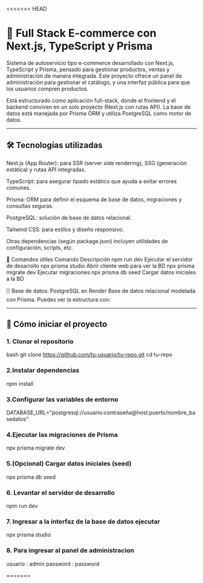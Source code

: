 <<<<<<< HEAD
# 🛒 Full Stack E-commerce con Next.js, TypeScript y Prisma

Sistema de autoservicio tipo e-commerce desarrollado con Next.js, TypeScript y Prisma, pensado para gestionar productos, ventas y administración de manera integrada. Este proyecto ofrece un panel de administración para gestionar el catálogo, y una interfaz pública para que los usuarios compren productos.

Está estructurado como aplicación full-stack, donde el frontend y el backend conviven en un solo proyecto (Next.js con rutas API). La base de datos está manejada por Prisma ORM y utiliza PostgreSQL como motor de datos.

---

## 🛠 Tecnologías utilizadas

Next.js (App Router): para SSR (server side rendering), SSG (generación estática) y rutas API integradas.

TypeScript: para asegurar tipado estático que ayuda a evitar errores comunes.

Prisma: ORM para definir el esquema de base de datos, migraciones y consultas seguras.

PostgreSQL: solución de base de datos relacional.

Tailwind CSS: para estilos y diseño responsivo.

Otras dependencias (según package.json) incluyen utilidades de configuración, scripts, etc.

🧰 Comandos útiles
Comando Descripción
npm run dev Ejecutar el servidor de desarrollo
npx prisma studio Abrir cliente web para ver la BD
npx prisma migrate dev Ejecutar migraciones
npx prisma db seed Cargar datos iniciales a la BD

🗄 Base de datos: PostgreSQL en Render
Base de datos relacional modelada con Prisma. Puedes ver la estructura con:

---

## 🧪 Cómo iniciar el proyecto

### 1. Clonar el repositorio

bash
git clone https://github.com/tu-usuario/tu-repo.git
cd tu-repo

### 2.Instalar dependencias

npm install

### 3.Configurar las variables de entorno

DATABASE_URL="postgresql://usuario:contraseña@host:puerto/nombre_basedatos"

### 4.Ejecutar las migraciones de Prisma

npx prisma migrate dev

### 5.(Opcional) Cargar datos iniciales (seed)

npx prisma db seed

### 6. Levantar el servidor de desarrollo

npm run dev

### 7. Ingresar a la interfaz de la base de datos ejecutar

npx prisma studio

### 8. Para ingresar al panel de administracion

usuario : admin
password : password

=======

